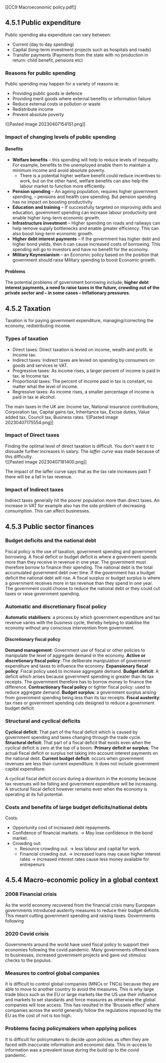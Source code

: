 [[CC9 Macroeconomic policy.pdf]]

## 4.5.1 Public expenditure 
Public spending aka expenditure can vary between:
- Current (day to day spending)
- Capital (long-term investment projects such as hospitals and roads) 
- Transfer payments (Payments from the state with no production in return: child benefit, pensions etc)

### Reasons for public spending 
Public spending may happen for a variety of reasons ie:
- Providing public goods ie defence
- Providing merit goods where external benefits or information failure
- Reduce external costs ie pollution or waste
- Redistribute income 
- Prevent absolute poverty

![[Pasted image 20230407154151.png]]

### Impact of changing levels of public spending 

#### Benefits
- **Welfare benefits** – this spending will help to reduce levels of inequality. For example, benefits to the unemployed enable them to maintain a minimum income and avoid absolute poverty.
    -   There is a potential higher welfare benefit could reduce incentives to work, but on the other hand, welfare benefits can also help the labour market to function more efficiently.
- **Pension spending** – An ageing population, requires higher government spending, – pensions and health care spending. But pension spending has no impact on boosting productivity
- **Education and training** – If successfully targeted on improving skills and education, government spending can increase labour productivity and enable higher long-term economic growth.
- **Infrastructure investment** – Higher spending on roads and railways can help remove supply bottlenecks and enable greater efficiency. This can also boost long-term economic growth.
- **Higher debt interest payments** – If the government has higher debt and higher bond yields, then it can cause increased costs of borrowing. This spending will go to investors and have no benefit for the economy.
- **Military Keynesianism** – an Economic policy based on the position that government should raise Military spending to boost Economic growth.

#### Problems
The potential problems of government borrowing include; **higher debt interest payments, a need to raise taxes in the future, crowding out of the private sector and – in some cases – inflationary pressures**.

## 4.5.2 Taxation
Taxation is for paying government expenditure, managing/correcting the economy, redistributing income. 

### Types of taxation
- Direct taxes: Direct taxation is levied on income, wealth and profit. ie Income tax.
- Indirect taxes: Indirect taxes are levied on spending by consumers on goods and services ie VAT.
- Progressive taxes: As income rises, a larger percent of income is paid in tax. ie Income tax.
- Proportional taxes: The percent of income paid in tax is constant, no matter what the level of income.
- Regressive taxes: As income rises, a smaller percentage of income is paid in tax ie alcohol. 

The main taxes in the UK are: Income tax, National insurance contributions, Corporation tax, Capital gains tax, Inheritance tax, Excise duties, Value added tax, Council tax, Business rates.
![[Pasted image 20230407175554.png]]

### Impact of Direct taxes
Finding the optimal level of direct taxation is difficult. You don't want it to dissuade further increases in salary. The *laffer curve* was made because of this difficulty.  
![[Pasted image 20230407181400.png]]

The impact of the laffer curve says that as the tax rate increases past T there will be a fall in tax revenue.

### Impact of Indirect taxes 
Indirect taxes generally hit the poorer population more than direct taxes. An increase in VAT for example also has the side problem of decreasing consumption. This can affect businesses.

## 4.5.3 Public sector finances 
### Budget deficits and the national debt
Fiscal policy is the use of taxation, government spending and government borrowing. 
A fiscal deficit or budget deficit is where a government spends more than they receive in revenue in one year. The government must therefore borrow to finance their spending.
The national debt is the total accumulated government debt over time. If the government has a budget deficit the national debt will rise. 
A fiscal surplus or budget surplus is where a government receives more in tax revenue than they spend in one year. The government could choose to reduce the national debt or they could cut taxes or raise government spending.


### Automatic and discretionary fiscal policy 
**Automatic stabilisers**: a process by which government expenditure and tax revenue varies with the business cycle, thereby helping to stabilise the economy without any conscious intervention from government. 

#### Discretionary fiscal policy 
**Demand management**: Government use of fiscal or other policies to manipulate the level of aggregate demand in the economy. 
**Active or discretionary fiscal policy**: The deliberate manipulation of government expenditure and taxes to influence the economy.
**Expansionary fiscal policy**: Fiscal policy used to increase aggregate demand.
**Budget deficit**: A deficit which arises because government spending is greater than its tax receipts. The government therefore has to borrow money to finance the difference.
**Contractionary fiscal policy** or tighter fiscal policy: used to reduce aggregate demand.
**Budget surplus**: a government surplus arising from government spending being less than its tax receipts.
**Fiscal austerity**: tax rises or government spending cuts designed to reduce a government budget deficit.

### Structural and cyclical deficits 
**Cyclical deficit**: That part of the fiscal deficit which is caused by government spending and taxes changing through the trade cycle.
**Structural deficit**: That part of a fiscal deficit that exists even when the cyclical deficit is zero at the top of a boom.
**Primary deficit or surplus**: The actual fiscal deficit or surplus not taking into account interest payments on the national debt.
**Current budget deficit**: occurs when government revenues are less than current expenditure. It does not include government capital expenditure.

A cyclical fiscal deficit occurs during a downturn in the economy because tax revenues will be falling and government expenditure will be increasing. A structural fiscal deficit however remains even when the economy is operating at its full potential. 


### Costs and benefits of large budget deficits/national debts
Costs:
- Opportunity cost of increased debt repayments. 
- Confidence of financial markets. -> May lose confidence in the bond market. 
- Crowding out:
	- Resource crowding out. -> less labour and capital for work.
	- Financial crowding out. -> increased loans may cause higher interest rates -> increased interest rates cause less money available for entrepenurs  




## 4.5.4 Macro-economic policy in a global context

### 2008 Financial crisis 
As the world economy recovered from the financial crisis many European governments introduced austerity measures to reduce their budget deficits. This meant cutting government spending and raising taxes. Governments following 

### 2020 Covid crisis
Governments around the world have used fiscal policy to support their economies following the covid pandemic. Many governments offered loans to businesses, increased government projects and gave out stimulus checks to the populus. 

### Measures to control global companies
It is difficult to control global companies (MNCs or TNCs) because they are able to move to another country to avoid the measures. This is why large trade blocs such as the EU or large markets like the US use their influence and markets to set standards and force measures as otherwise the global companies will lose access. This has resulted in the 'Brussels effect' where companies across the world generally follow the regulations imposed by the EU as the cost of not is too high.

### Problems facing policymakers when applying polices
It is difficult for policymakers to decide upon policies as often they are faced with inaccurate information and economic data. This in-access to information was a prevalent issue during the build up to the covid pandemic.